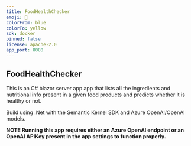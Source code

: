```yaml
---
title: FoodHealthChecker
emoji: 🏃
colorFrom: blue
colorTo: yellow
sdk: docker
pinned: false
license: apache-2.0
app_port: 8080
---
```


## FoodHealthChecker

This is an C# blazor server app app that lists all the ingredients and nutritional info present in a given food products and predicts whether it is healthy or not.

Build using .Net with the Semantic Kernel SDK and Azure OpenAI/OpenAI models.

**NOTE Running this app requires either an Azure OpenAI endpoint or an OpenAI APIKey present in the app settings to function properly.**





